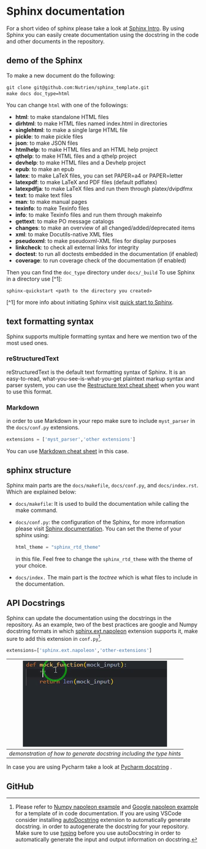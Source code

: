 # Sphinx documentation

For a short video of sphinx please take a look at [Sphinx Intro](https://byu-cpe.github.io/ComputingBootCamp/tutorials/sphinx/). By using Sphinx you can easily create documentation using the docstring in the code and other documents in the repository.

## demo of the Sphinx

To make a new document do the following:

```console
git clone git@github.com:Nutrien/sphinx_template.git
make docs doc_type=html
```

You can change `html` with one of the followings:

- **html**:        to make standalone HTML files
- **dirhtml**:     to make HTML files named index.html in directories
- **singlehtml**:  to make a single large HTML file
- **pickle**:    to make pickle files
- **json**:      to make JSON files
- **htmlhelp**:    to make HTML files and an HTML help project
- **qthelp**:    to make HTML files and a qthelp project
- **devhelp**:     to make HTML files and a Devhelp project
- **epub**:      to make an epub
- **latex**:     to make LaTeX files, you can set PAPER=a4 or PAPER=letter
- **latexpdf**:    to make LaTeX and PDF files (default pdflatex)
- **latexpdfja**:  to make LaTeX files and run them through platex/dvipdfmx
- **text**:      to make text files
- **man**:       to make manual pages
- **texinfo**:     to make Texinfo files
- **info**:      to make Texinfo files and run them through makeinfo
- **gettext**:     to make PO message catalogs
- **changes**:     to make an overview of all changed/added/deprecated items
- **xml**:       to make Docutils-native XML files
- **pseudoxml**:   to make pseudoxml-XML files for display purposes
- **linkcheck**:   to check all external links for integrity
- **doctest**:     to run all doctests embedded in the documentation (if enabled)
- **coverage**:    to run coverage check of the documentation (if enabled)

Then you can find the `doc_type` directory under `docs/_build`
To use Sphinx in a directory use [^1]:

```console
sphinx-quickstart <path to the directory you created>
```

[^1] for more info about initiating Sphinx visit [quick start to Sphinx](https://www.sphinx-doc.org/en/master/usage/quickstart.html).

## text formatting syntax

Sphinx supports multiple formatting syntax and here we mention two of the most used ones.

### reStructuredText

reStructuredText is the default text formatting syntax of Sphinx. It is an easy-to-read, what-you-see-is-what-you-get plaintext markup syntax and parser system, you can use the [Restructure text cheat sheet](https://github.com/ralsina/rst-cheatsheet/blob/master/rst-cheatsheet.rst) when you want to use this format.

### Markdown

in order to use Markdown in your repo make sure to include `myst_parser` in the `docs/conf.py` extensions.

 ```python
extensions = ['myst_parser','other extensions']
```

You can use [Markdown cheat sheet](https://www.markdownguide.org/cheat-sheet/) in this case.

## sphinx structure

Sphinx main parts are the `docs/makefile`, `docs/conf.py`, and `docs/index.rst`. Which are explained below:

- `docs/makefile`: It is used to build the documentation while calling the make command.
- `docs/conf.py`: the configuration of the Sphinx, for more information please visit [Sphinx documentation](https://www.sphinx-doc.org/en/master/usage/configuration.html). You can set the theme of your sphinx using:

  ```python
  html_theme = "sphinx_rtd_theme"
  ```

  in this file. Feel free to change the `sphinx_rtd_theme` with the theme of your choice.
- `docs/index.` The main part is the _toctree_ which is what files to include in the documentation.

## API Docstrings

Sphinx can update the documentation using the docstrings in the repository. As an example, two of the best practices are google and Numpy docstring formats in which [sphinx.ext.napoleon](https://www.sphinx-doc.org/en/master/usage/extensions/napoleon.html) extension supports it, make sure to add this extension in `conf.py`[^2].

```python
extensions=['sphinx.ext.napoleon','other-extensions']
```

[^2]:Please refer to [Numpy napoleon example](https://sphinxcontrib-napoleon.readthedocs.io/en/latest/example_numpy.html) and [Google napoleon example](https://sphinxcontrib-napoleon.readthedocs.io/en/latest/example_google.html) for a template of in code documentation.
If you are using VSCode consider installing [autoDocstring](https://marketplace.visualstudio.com/items?itemName=njpwerner.autodocstring) extension to automatically generate docstring.
 in order to autogenerate the docstring for your repository. Make sure to use [typing](https://docs.python.org/3/library/typing.html) before you use autoDocstring in order to automatically generate the input and output information on docstring.

| ![typing gif](pictures/typing_docstring.gif "demonstration of how to generate docstring including the type hints") |
|:--:|
| _demonstration of how to generate docstring including the type hints_ |

 In case you are using Pycharm take a look at [Pycharm docstring](https://www.jetbrains.com/help/pycharm/creating-documentation-comments.html) .

## GitHub
